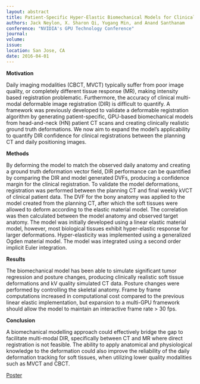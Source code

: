 ```yaml
---
layout: abstract
title: Patient-Specific Hyper-Elastic Biomechanical Models for Clinical DIR Confidence Quantification
authors: Jack Neylon, X. Sharon Qi, Yugang Min, and Anand Santhanam
conference: "NVIDIA's GPU Technology Conference"
journal: 
volume: 
issue: 
location: San Jose, CA
date: 2016-04-01
---
```

**Motivation**

Daily imaging modalities (CBCT, MVCT) typically suffer from poor image quality, or completely different tissue response (MR), making intensity based registration problematic. Furthermore, the accuracy of clinical multi-modal deformable image registration (DIR) is difficult to quantify. A framework was previously developed to validate a deformable registration algorithm by generating patient-specific, GPU-based biomechanical models from head-and-neck (HN) patient CT scans and creating clinically realistic ground truth deformations. We now aim to expand the model’s applicability to quantify DIR confidence for clinical registrations between the planning CT and daily positioning images.

**Methods**

By deforming the model to match the observed daily anatomy and creating a ground truth deformation vector field, DIR performance can be quantified by comparing the DIR and model generated DVFs, producing a confidence margin for the clinical registration. To validate the model deformations, registration was performed between the planning CT and final weekly kVCT of clinical patient data. The DVF for the bony anatomy was applied to the model created from the planning CT, after which the soft tissues were allowed to deform according to the elastic material model. The correlation was then calculated between the model anatomy and observed target anatomy.
The model was initially developed using a linear elastic material model, however, most biological tissues exhibit hyper-elastic response for larger deformations. Hyper-elasticity was implemented using a generalized Ogden material model. The model was integrated using a second order implicit Euler integration.

**Results**

The biomechanical model has been able to simulate significant tumor regression and posture changes, producing clinically realistic soft tissue deformations and kV quality simulated CT data. Posture changes were performed by controlling the skeletal anatomy. Frame by frame computations increased in computational cost compared to the previous linear elastic implementation, but expansion to a multi-GPU framework should allow the model to maintain an interactive frame rate > 30 fps.

**Conclusion**

A biomechanical modelling approach could effectively bridge the gap to facilitate multi-modal DIR, specifically between CT and MR where direct registration is not feasible. The ability to apply anatomical and physiological knowledge to the deformation could also improve the reliability of the daily deformation tracking for soft tissues, when utilizing lower quality modalities such as MVCT and CBCT.

[Poster](/docs/GTC_2016_Poster_JNeylon-DIR-v2.pdf)
